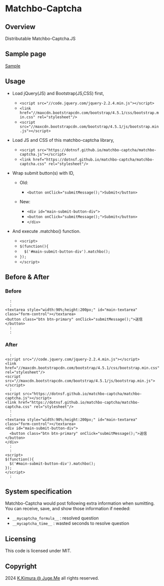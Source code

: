 # Matchbo-Captcha


## Overview

Distributable Matchbo-Captcha.JS


## Sample page

[Sample](https://dotnsf.github.io/matchbo-captcha/)


## Usage

- Load jQuery(JS) and Bootstrap(JS,CSS) first,
  - `<script src="//code.jquery.com/jquery-2.2.4.min.js"></script>`
  - `<link href="//maxcdn.bootstrapcdn.com/bootstrap/4.5.1/css/bootstrap.min.css" rel="stylesheet"/>`
  - `<script src="//maxcdn.bootstrapcdn.com/bootstrap/4.5.1/js/bootstrap.min.js"></script>`

- Load JS and CSS of this matchbo-captcha library,
  - `<script src="https://dotnsf.github.io/matchbo-captcha/matchbo-captcha.js"></script>`
  - `<link href="https://dotnsf.github.io/matchbo-captcha/matchbo-captcha.css" rel="stylesheet"/>`

- Wrap submit button(s) with ID,
  - Old:
    - `<button onClick="submitMessage();">Submit</button>`

  - New:
    - `<div id="main-submit-button-div">`
    - `<button onClick="submitMessage();">Submit</button>`
    - `</div>`

- And execute .matchbo() function.
  - `<script>`
  - `$(function(){`
  - `  $('#main-submit-button-div').matchbo();`
  - `});`
  - `</script>`


## Before & After

### Before

```
  :
  :
<textarea style="width:90%;height:200px;" id="main-textarea" class="form-control"></textarea>
<button class="btn btn-primary" onClick="submitMessage();">送信</button>
  :
  :
```

### After

```
  :
<script src="//code.jquery.com/jquery-2.2.4.min.js"></script>
<link href="//maxcdn.bootstrapcdn.com/bootstrap/4.5.1/css/bootstrap.min.css" rel="stylesheet"/>
<script src="//maxcdn.bootstrapcdn.com/bootstrap/4.5.1/js/bootstrap.min.js"></script>
  :
<script src="https://dotnsf.github.io/matchbo-captcha/matchbo-captcha.js"></script>
<link href="https://dotnsf.github.io/matchbo-captcha/matchbo-captcha.css" rel="stylesheet"/>
  :
  :
<textarea style="width:90%;height:200px;" id="main-textarea" class="form-control"></textarea>
<div id="main-submit-button-div">
  <button class="btn btn-primary" onClick="submitMessage();">送信</button>
</div>
  :
  :
<script>
$(function(){
  $('#main-submit-button-div').matchbo();
});
</script>
  :
```


## System specification

Matchbo-Captcha would post following extra information when sumitting. You can receive, save, and show those information if needed:

- `__mycaptcha_formula__` : resolved question
- `__mycaptcha_time__` : wasted seconds to resolve question



## Licensing

This code is licensed under MIT.


## Copyright

2024  [K.Kimura @ Juge.Me](https://github.com/dotnsf) all rights reserved.
